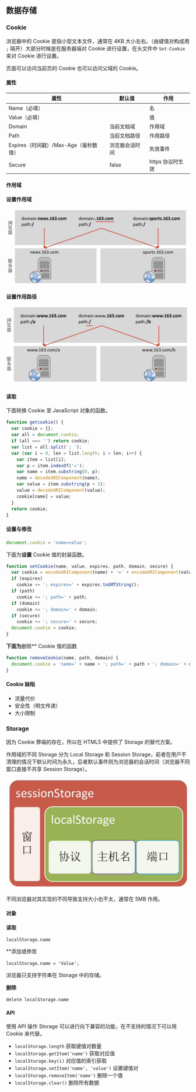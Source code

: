 ## 数据存储

### Cookie

浏览器中的 Cookie 是指小型文本文件，通常在 4KB 大小左右。（由键值对构成用 `;` 隔开）大部分时候是在服务器端对 Cookie 进行设置，在头文件中 `Set-Cookie` 来对 Cookie 进行设置。

页面可以访问当前页的 Cookie 也可以访问父域的 Cookie。

#### 属性

|属性|默认值|作用|
|----|------|----|
|Name（必填）||名|
|Value（必填）||值|
|Domain|当前文档域|作用域|
|Path|当前文档路径|作用路径|
|Expires（时间戳）/Max-Age（毫秒数值）|浏览器会话时间|失效事件|
|Secure|false|https 协议时生效|

#### 作用域

**设置作用域**

![](../img/C/cookie-domain.jpg)

**设置作用路径**

![](../img/C/cookie-path.jpg)

#### 读取

下面转换 Cookie 至 JavaScript 对象的函数。

```javascript
function getcookie() {
  var cookie = {};
  var all = document.cookie;
  if (all === '') return cookie;
  var list = all.split('; ');
  var (var i = 0, len = list.length; i < len; i++) {
    var item = list[i];
    var p = item.indexOf('=');
    var name = item.substring(0, p);
    name = decodeURIComponent(name);
    var value = item.substring(p + 1);
    value = decodeURIComponent(value);
    cookie[name] = value;
  }
  return cookie;
}
```

#### 设置与修改

```javascript
document.cookie = 'name=value';
```

下面为**设置** Cookie 值的封装函数。

```javascript
function setCookie(name, value, expires, path, domain, secure) {
  var cookie = encodeURIComponent(name) + '=' + encodeURIComponent(value);
  if (expires)
    cookie += '; expires=' + expires.toGMTString();
  if (path)
    cookie += '; path=' + path;
  if (domain)
    cookie += '; domain=' + domain;
  if (secure)
    cookie += '; secure=' + secure;
  document.cookie = cookie;
}
```

**下面为**删除** Cookie 值的函数

```javascript
function removeCookie(name, path, domain) {
  document.cookie = 'name=' + name + '; path=' + path + '; domain=' + domain + '; max-age=0';
}
```

#### Cookie 缺陷

- 流量代价
- 安全性（明文传递）
- 大小限制

### Storage

因为 Cookie 弊端的存在，所以在 HTML5 中提供了 Storage 的替代方案。

作用域的不同 Storage 分为 Local Storage 和 Session Storage，前者在用户不清理的情况下默认时间为永久，后者默认事件则为浏览器的会话时间（浏览器不同窗口直接不共享 Session Storage）。

![](../img/S/storage-scope.png)

不同浏览器对其实现的不同导致支持大小也不太，通常在 5MB 作用。

#### 对象

**读取**

`localStorage.name`

**添加或修改

`localStorage.name = 'Value';`

浏览器只支持字符串在 Storage 中的存储。

**删除**

`delete localStorage.name`

#### API

使用 API 操作 Storage 可以进行向下兼容的功能，在不支持的情况下可以用 Cookie 来代替。

- `localStorage.length` 获取键值对数量
- `localStorage.getItem('name')` 获取对应值
- `localStorage.key(i)` 对应值的索引获取
- `localStorage.setItem('name', 'value')` 设置键值对
- `localStorage.removeItem('name')` 删除一个值
- `localStorage.clear()` 删除所有数据
